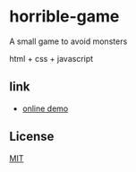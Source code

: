 # horrible-game

A small game to avoid monsters

html + css + javascript

## link

- [online demo](https://pgs98.com/horrible-game/)

## License

[MIT](https://github.com/pegasus-1998/horrible-game/blob/main/LICENSE)


